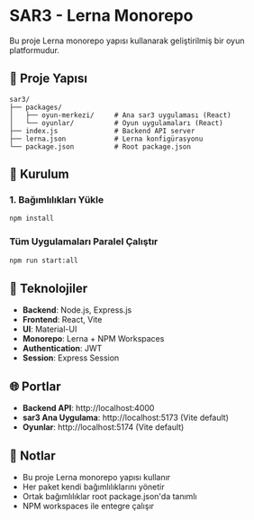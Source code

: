 # SAR3 - Lerna Monorepo

Bu proje Lerna monorepo yapısı kullanarak geliştirilmiş bir oyun platformudur.

## 📁 Proje Yapısı

```
sar3/
├── packages/
│   ├── oyun-merkezi/     # Ana sar3 uygulaması (React)
│   └── oyunlar/          # Oyun uygulamaları (React)
├── index.js              # Backend API server
├── lerna.json            # Lerna konfigürasyonu
└── package.json          # Root package.json
```

## 🚀 Kurulum

### 1. Bağımlılıkları Yükle
```bash
npm install
```

### Tüm Uygulamaları Paralel Çalıştır
```bash
npm run start:all
```

## 🔧 Teknolojiler

- **Backend**: Node.js, Express.js
- **Frontend**: React, Vite
- **UI**: Material-UI
- **Monorepo**: Lerna + NPM Workspaces
- **Authentication**: JWT
- **Session**: Express Session

## 🌐 Portlar

- **Backend API**: http://localhost:4000
- **sar3 Ana Uygulama**: http://localhost:5173 (Vite default)
- **Oyunlar**: http://localhost:5174 (Vite default)

## 📝 Notlar

- Bu proje Lerna monorepo yapısı kullanır
- Her paket kendi bağımlılıklarını yönetir
- Ortak bağımlılıklar root package.json'da tanımlı
- NPM workspaces ile entegre çalışır
